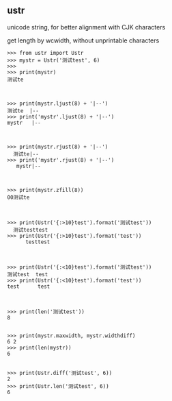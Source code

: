 ustr
-------

unicode string, for better alignment with CJK characters


get length by wcwidth, without unprintable characters


    >>> from ustr import Ustr
    >>> mystr = Ustr('测试test', 6)
    >>>
    >>> print(mystr)
    测试te



    >>> print(mystr.ljust(8) + '|--')
    测试te  |--
    >>> print('mystr'.ljust(8) + '|--')
    mystr   |--



    >>> print(mystr.rjust(8) + '|--')
      测试te|--
    >>> print('mystr'.rjust(8) + '|--')
       mystr|--



    >>> print(mystr.zfill(8))
    00测试te



    >>> print(Ustr('{:>10}test').format('测试test'))
      测试testtest
    >>> print(Ustr('{:>10}test').format('test'))
          testtest



    >>> print(Ustr('{:<10}test').format('测试test'))
    测试test  test
    >>> print(Ustr('{:<10}test').format('test'))
    test      test



    >>> print(len('测试test'))
    8


    >>> print(mystr.maxwidth, mystr.widthdiff)
    6 2
    >>> print(len(mystr))
    6


    >>> print(Ustr.diff('测试test', 6))
    2
    >>> print(Ustr.len('测试test', 6))
    6
